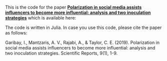 This is the code for the paper [**Polarization in social media assists influencers to become more influential: analysis and two inoculation strategies**](https://www.nature.com/articles/s41598-019-55178-8) which is available here:

The code is written in Julia. In case you use this code, please cite the paper as follows:

Garibay, I., Mantzaris, A. V., Rajabi, A., & Taylor, C. E. (2019). Polarization in social media assists influencers to become more influential: analysis and two inoculation strategies. Scientific Reports, 9(1), 1-9.
